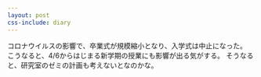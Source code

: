```yaml
---
layout: post
css-include: diary
---
```


コロナウイルスの影響で、卒業式が規模縮小となり、入学式は中止になった。
こうなると、4/6からはじまる新学期の授業にも影響が出る気がする。
そうなると、研究室のゼミの計画も考えないとなのかな。